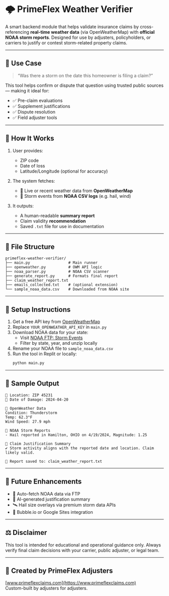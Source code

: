 # 🌩️ PrimeFlex Weather Verifier

A smart backend module that helps validate insurance claims by cross-referencing **real-time weather data** (via OpenWeatherMap) with **official NOAA storm reports**. Designed for use by adjusters, policyholders, or carriers to justify or contest storm-related property claims.

---

## 📌 Use Case

> “Was there a storm on the date this homeowner is filing a claim?”

This tool helps confirm or dispute that question using trusted public sources — making it ideal for:
- ✅ Pre-claim evaluations
- ✅ Supplement justifications
- ✅ Dispute resolution
- ✅ Field adjuster tools

---

## 🧠 How It Works

1. User provides:
   - ZIP code
   - Date of loss
   - Latitude/Longitude (optional for accuracy)

2. The system fetches:
   - 📍 Live or recent weather data from **OpenWeatherMap**
   - 📄 Storm events from **NOAA CSV logs** (e.g. hail, wind)

3. It outputs:
   - A human-readable **summary report**
   - Claim validity **recommendation**
   - Saved `.txt` file for use in documentation

---

## 📁 File Structure

```
primeflex-weather-verifier/
├── main.py                 # Main runner
├── openweather.py          # OWM API logic
├── noaa_parser.py          # NOAA CSV scanner
├── generate_report.py      # Formats final report
├── claim_weather_report.txt
├── emails_collected.txt    # (optional extension)
└── sample_noaa_data.csv    # Downloaded from NOAA site
```

---

## 🔧 Setup Instructions

1. Get a free API key from [OpenWeatherMap](https://openweathermap.org/api)
2. Replace `YOUR_OPENWEATHER_API_KEY` in `main.py`
3. Download NOAA data for your state:
   - Visit [NOAA FTP: Storm Events](https://www.ncei.noaa.gov/pub/data/swdi/stormevents/csvfiles/)
   - Filter by state, year, and unzip locally
4. Rename your NOAA file to `sample_noaa_data.csv`
5. Run the tool in Replit or locally:
   ```bash
   python main.py
   ```

---

## 📄 Sample Output

```
📍 Location: ZIP 45231
📆 Date of Damage: 2024-04-20

🔹 OpenWeather Data
Condition: Thunderstorm
Temp: 62.3°F
Wind Speed: 27.9 mph

🔹 NOAA Storm Reports
- Hail reported in Hamilton, OHIO on 4/19/2024, Magnitude: 1.25

🧠 Claim Justification Summary
✔️ Storm activity aligns with the reported date and location. Claim likely valid.

📄 Report saved to: claim_weather_report.txt
```

---

## 🔄 Future Enhancements

- 🔁 Auto-fetch NOAA data via FTP
- 🧠 AI-generated justification summary
- 🛰️ Hail size overlays via premium storm data APIs
- 🔗 Bubble.io or Google Sites integration

---

## ⚖️ Disclaimer

This tool is intended for educational and operational guidance only. Always verify final claim decisions with your carrier, public adjuster, or legal team.

---

## 👷 Created by PrimeFlex Adjusters  
[www.primeflexclaims.com](https://www.primeflexclaims.com)  
Custom-built by adjusters for adjusters.
